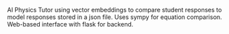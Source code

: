 AI Physics Tutor using vector embeddings to compare student responses to model responses stored in a json file.
Uses sympy for equation comparison.
Web-based interface with flask for backend.
